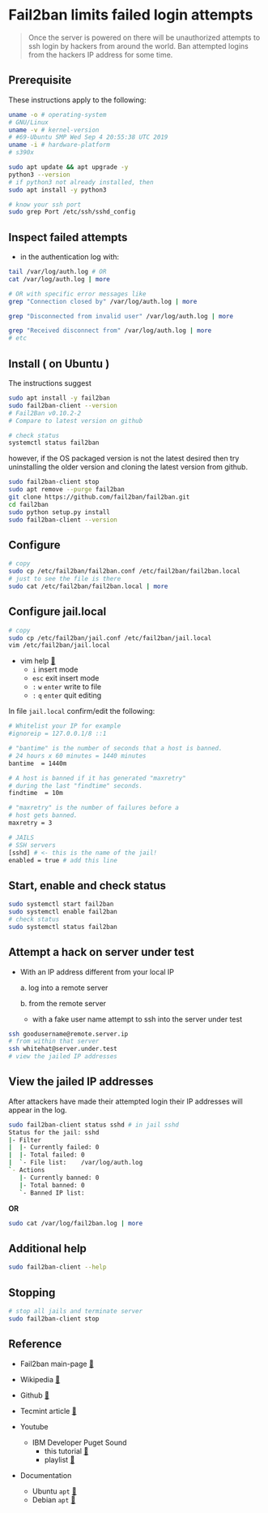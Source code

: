 # Fail2ban limits failed login attempts

> Once the server is powered on there will be
> unauthorized attempts to ssh login by hackers
> from around the world. Ban attempted logins
> from the hackers IP address for some time.

## Prerequisite

These instructions apply to the following:
```bash
uname -o # operating-system
# GNU/Linux
uname -v # kernel-version
# #69-Ubuntu SMP Wed Sep 4 20:55:38 UTC 2019
uname -i # hardware-platform
# s390x

sudo apt update && apt upgrade -y
python3 --version
# if python3 not already installed, then
sudo apt install -y python3

# know your ssh port
sudo grep Port /etc/ssh/sshd_config
```


## Inspect failed attempts 

* in the authentication log with:

```bash
tail /var/log/auth.log # OR
cat /var/log/auth.log | more

# OR with specific error messages like
grep "Connection closed by" /var/log/auth.log | more

grep "Disconnected from invalid user" /var/log/auth.log | more

grep "Received disconnect from" /var/log/auth.log | more
# etc
```


## Install ( on Ubuntu )

The instructions suggest

```bash
sudo apt install -y fail2ban
sudo fail2ban-client --version
# Fail2Ban v0.10.2-2
# Compare to latest version on github

# check status
systemctl status fail2ban
```
however, if the OS packaged version is not
the latest desired then try uninstalling
the older version and cloning the latest
version from github.

```bash
sudo fail2ban-client stop
sudo apt remove --purge fail2ban
git clone https://github.com/fail2ban/fail2ban.git
cd fail2ban
sudo python setup.py install
sudo fail2ban-client --version
```

## Configure
```bash
# copy
sudo cp /etc/fail2ban/fail2ban.conf /etc/fail2ban/fail2ban.local
# just to see the file is there
sudo cat /etc/fail2ban/fail2ban.local | more
```

## Configure jail.local
```bash
# copy
sudo cp /etc/fail2ban/jail.conf /etc/fail2ban/jail.local
vim /etc/fail2ban/jail.local
```
* vim help [:link:](https://vimhelp.org/)
  * `i` insert mode
  * `esc` exit insert mode
  * `:` `w` `enter` write to file
  * `:` `q` `enter` quit editing

In file `jail.local` confirm/edit the following:

```bash
# Whitelist your IP for example
#ignoreip = 127.0.0.1/8 ::1

# "bantime" is the number of seconds that a host is banned.
# 24 hours x 60 minutes = 1440 minutes
bantime  = 1440m

# A host is banned if it has generated "maxretry" 
# during the last "findtime" seconds.
findtime  = 10m

# "maxretry" is the number of failures before a 
# host gets banned.
maxretry = 3

# JAILS
# SSH servers
[sshd] # <- this is the name of the jail!
enabled = true # add this line
```

## Start, enable and check status
```bash
sudo systemctl start fail2ban
sudo systemctl enable fail2ban
# check status
sudo systemctl status fail2ban
```

## Attempt a hack on server under test

* With an IP address different from your local IP 

  a. log into a remote server

  b. from the remote server

     * with a fake user name attempt to ssh
       into the server under test

```bash
ssh goodusername@remote.server.ip
# from within that server
ssh whitehat@server.under.test
# view the jailed IP addresses
```


## View the jailed IP addresses
After attackers have made their attempted login
their IP addresses will appear in the log.

```bash
sudo fail2ban-client status sshd # in jail sshd
Status for the jail: sshd
|- Filter
|  |- Currently failed:	0
|  |- Total failed:	0
|  `- File list:	/var/log/auth.log
`- Actions
   |- Currently banned:	0
   |- Total banned:	0
   `- Banned IP list:
```
__OR__

```bash
sudo cat /var/log/fail2ban.log | more
```

## Additional help
```bash
sudo fail2ban-client --help
```

## Stopping
```bash
# stop all jails and terminate server
sudo fail2ban-client stop
```

## Reference

* Fail2ban main-page [:link:](https://www.fail2ban.org/wiki/index.php/Main_Page)
* Wikipedia [:link:](https://en.wikipedia.org/wiki/Fail2ban)
* Github [:link:](https://github.com/fail2ban/fail2ban)
* Tecmint article [:link:](https://www.tecmint.com/use-fail2ban-to-secure-linux-server/)

* Youtube
  - IBM Developer Puget Sound 
    * this tutorial [:link:](https://youtu.be/khjOIlaKrUM)
    * playlist [:link:](https://www.youtube.com/playlist?list=PL-j7VyctKguuCO8WkzaYauh4NosbtGLC_)

* Documentation
  - Ubuntu `apt` [:link:](https://help.ubuntu.com/lts/serverguide/apt.html)
  - Debian `apt` [:link:](https://www.debian.org/doc/manuals/debian-handbook/sect.apt-get.en.html)
